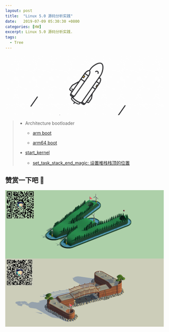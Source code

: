 ```yaml
---
layout: post
title:  "Linux 5.0 源码分析实践"
date:   2019-07-09 05:30:30 +0800
categories: [HW]
excerpt: Linux 5.0 源码分析实践.
tags:
  - Tree
---
```


![](https://raw.githubusercontent.com/EmulateSpace/PictureSet/master/BiscuitOS/kernel/GIF000202.gif)

> - Architecture bootloader
>
>   - [arm boot](https://biscuitos.github.io/blog/ARM-Catalogue-Image/#SC)
>
>   - [arm64 boot](https://biscuitos.github.io/blog/ARM-Catalogue-Image/#SC)
>
> - [start_kernel](https://biscuitos.github.io/blog/SOURCECODE/#A0000)
>
>   - [set_task_stack_end_magic: 设置堆栈栈顶的位置](https://biscuitos.github.io/blog/SOURCECODE/#A0001)


## 赞赏一下吧 🙂

![MMU](https://raw.githubusercontent.com/EmulateSpace/PictureSet/master/BiscuitOS/kernel/HAB000036.jpg)
